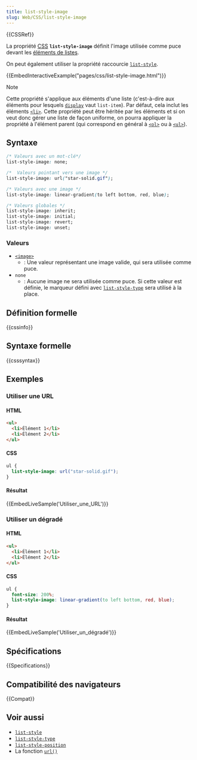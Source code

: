 ```yaml
---
title: list-style-image
slug: Web/CSS/list-style-image
---
```


{{CSSRef}}

La propriété [CSS](/fr/docs/Web/CSS) **`list-style-image`** définit l'image utilisée comme puce devant les [éléments de listes](/fr/docs/Web/HTML/Element/li).

On peut également utiliser la propriété raccourcie [`list-style`](/fr/docs/Web/CSS/list-style).

{{EmbedInteractiveExample("pages/css/list-style-image.html")}}

> [!NOTE]
> Cette propriété s'applique aux éléments d'une liste (c'est-à-dire aux éléments pour lesquels [`display`](/fr/docs/Web/CSS/display) vaut `list-item`). Par défaut, cela inclut les éléments [`<li>`](/fr/docs/Web/HTML/Element/li). Cette propriété peut être héritée par les éléments et si on veut donc gérer une liste de façon uniforme, on pourra appliquer la propriété à l'élément parent (qui correspond en général à [`<ol>`](/fr/docs/Web/HTML/Element/ol) ou à [`<ul>`](/fr/docs/Web/HTML/Element/ul)).

## Syntaxe

```css
/* Valeurs avec un mot-clé*/
list-style-image: none;

/*  Valeurs pointant vers une image */
list-style-image: url("star-solid.gif");

/* Valeurs avec une image */
list-style-image: linear-gradient(to left bottom, red, blue);

/* Valeurs globales */
list-style-image: inherit;
list-style-image: initial;
list-style-image: revert;
list-style-image: unset;
```

### Valeurs

- [`<image>`](/fr/docs/Web/CSS/image)
  - : Une valeur représentant une image valide, qui sera utilisée comme puce.
- `none`
  - : Aucune image ne sera utilisée comme puce. Si cette valeur est définie, le marqueur défini avec [`list-style-type`](/fr/docs/Web/CSS/list-style-type) sera utilisé à la place.

## Définition formelle

{{cssinfo}}

## Syntaxe formelle

{{csssyntax}}

## Exemples

### Utiliser une URL

#### HTML

```html
<ul>
  <li>Élément 1</li>
  <li>Élément 2</li>
</ul>
```

#### CSS

```css
ul {
  list-style-image: url("star-solid.gif");
}
```

#### Résultat

{{EmbedLiveSample('Utiliser_une_URL')}}

### Utiliser un dégradé

#### HTML

```html
<ul>
  <li>Élément 1</li>
  <li>Élément 2</li>
</ul>
```

#### CSS

```css
ul {
  font-size: 200%;
  list-style-image: linear-gradient(to left bottom, red, blue);
}
```

#### Résultat

{{EmbedLiveSample('Utiliser_un_dégradé')}}

## Spécifications

{{Specifications}}

## Compatibilité des navigateurs

{{Compat}}

## Voir aussi

- [`list-style`](/fr/docs/Web/CSS/list-style)
- [`list-style-type`](/fr/docs/Web/CSS/list-style-type)
- [`list-style-position`](/fr/docs/Web/CSS/list-style-position)
- La fonction [`url()`](</fr/docs/Web/CSS/url()>)
